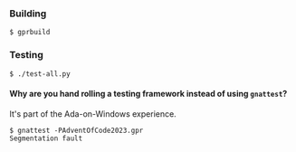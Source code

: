 ### Building

```
$ gprbuild
```

### Testing

```
$ ./test-all.py
```

#### Why are you hand rolling a testing framework instead of using `gnattest`?

It's part of the Ada-on-Windows experience.

```
$ gnattest -PAdventOfCode2023.gpr
Segmentation fault
```
